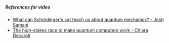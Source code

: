 <!---->

##### References for video

- [What can Schrödinger's cat teach us about quantum mechanics? - Josh Samani](https://www.youtube.com/watch?v=z1GCnycbMeA)
- [The high-stakes race to make quantum computers work - Chiara Decaroli](https://www.youtube.com/watch?v=r_t96FqWE4M&t)

